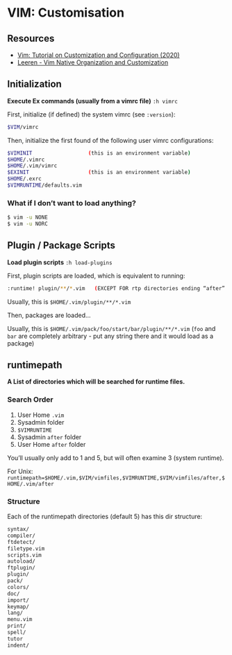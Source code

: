 # VIM: Customisation

## Resources
- [Vim: Tutorial on Customization and Configuration (2020)](https://youtu.be/JFr28K65-5E) 
- [Leeren - Vim Native Organization and Customization](https://bit.ly/2yD63Gb) 

## Initialization
**Execute Ex commands (usually from a vimrc file)** `:h vimrc`

First, initialize (if defined) the system vimrc (see `:version`):
```bash
$VIM/vimrc 
```

Then, initialize the first found of the following user vimrc configurations:
```bash
$VIMINIT                  (this is an environment variable)
$HOME/.vimrc                    
$HOME/.vim/vimrc
$EXINIT                   (this is an environment variable)
$HOME/.exrc 
$VIMRUNTIME/defaults.vim
```
### What if I don’t want to load anything?
```bash
$ vim -u NONE
$ vim -u NORC
```

## Plugin / Package Scripts
**Load plugin scripts** `:h load-plugins`

First, plugin scripts are loaded, which is equivalent to running:
```bash
:runtime! plugin/**/*.vim   (EXCEPT FOR rtp directories ending “after” - more on that later)
```

Usually, this is `$HOME/.vim/plugin/**/*.vim `

Then, packages are loaded...

Usually, this is `$HOME/.vim/pack/foo/start/bar/plugin/**/*.vim`
(`foo` and `bar` are completely arbitrary - put any string there and it would load as a package)

## runtimepath
**A List of directories which will be searched for runtime files.**

### Search Order
1. User Home `.vim`
2. Sysadmin folder
3. `$VIMRUNTIME`
4. Sysadmin `after` folder
5. User Home `after` folder

You’ll usually only add to 1 and 5, but will often examine 3 (system runtime).

For Unix: `runtimepath=$HOME/.vim,$VIM/vimfiles,$VIMRUNTIME,$VIM/vimfiles/after,$HOME/.vim/after`

### Structure
Each of the runtimepath directories (default 5) has this dir structure:
```bash
syntax/
compiler/
ftdetect/
filetype.vim
scripts.vim
autoload/
ftplugin/
plugin/
pack/
colors/
doc/
import/
keymap/
lang/
menu.vim
print/
spell/
tutor
indent/
```
